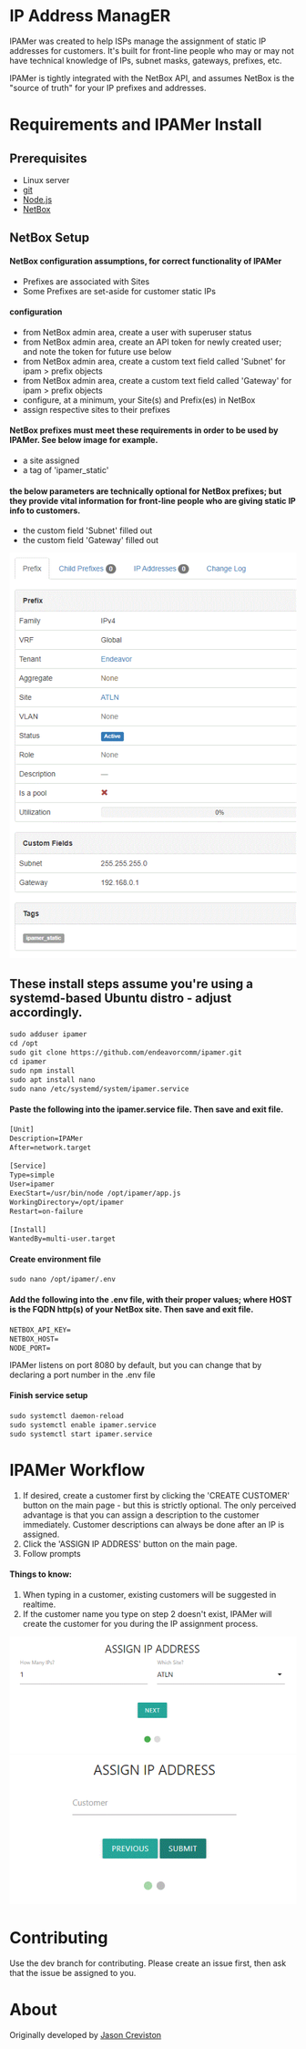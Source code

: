 # IP Address ManagER
IPAMer was created to help ISPs manage the assignment of static IP addresses for customers. It's built for front-line people who may or may not have technical knowledge of IPs, subnet masks, gateways, prefixes, etc.

IPAMer is tightly integrated with the NetBox API, and assumes NetBox is the "source of truth" for your IP prefixes and addresses.


# Requirements and IPAMer Install

## Prerequisites
- Linux server
- [git](https://git-scm.com/downloads)
- [Node.js](https://github.com/nodejs/node)
- [NetBox](https://github.com/netbox-community/netbox)

## NetBox Setup

#### NetBox configuration assumptions, for correct functionality of IPAMer
- Prefixes are associated with Sites
- Some Prefixes are set-aside for customer static IPs

#### configuration
- from NetBox admin area, create a user with superuser status
- from NetBox admin area, create an API token for newly created user; and note the token for future use below
- from NetBox admin area, create a custom text field called 'Subnet' for ipam > prefix objects
- from NetBox admin area, create a custom text field called 'Gateway' for ipam > prefix objects
- configure, at a minimum, your Site(s) and Prefix(es) in NetBox
- assign respective sites to their prefixes

#### NetBox prefixes must meet these requirements in order to be used by IPAMer. See below image for example.
- a site assigned
- a tag of 'ipamer_static'

#### the below parameters are technically optional for NetBox prefixes; but they provide vital information for front-line people who are giving static IP info to customers.
- the custom field 'Subnet' filled out
- the custom field 'Gateway' filled out

![Prefix Example](./prefix.gif)

## These install steps assume you're using a systemd-based Ubuntu distro - adjust accordingly.
    sudo adduser ipamer
    cd /opt
    sudo git clone https://github.com/endeavorcomm/ipamer.git
    cd ipamer
    sudo npm install
    sudo apt install nano
    sudo nano /etc/systemd/system/ipamer.service

#### Paste the following into the ipamer.service file. Then save and exit file.
    [Unit]
    Description=IPAMer
    After=network.target
    
    [Service]
    Type=simple
    User=ipamer
    ExecStart=/usr/bin/node /opt/ipamer/app.js
    WorkingDirectory=/opt/ipamer
    Restart=on-failure
    
    [Install]
    WantedBy=multi-user.target

#### Create environment file
    sudo nano /opt/ipamer/.env

#### Add the following into the .env file, with their proper values; where HOST is the FQDN http(s) of your NetBox site. Then save and exit file.
    NETBOX_API_KEY=
    NETBOX_HOST=
    NODE_PORT=

IPAMer listens on port 8080 by default, but you can change that by declaring a port number in the .env file

#### Finish service setup
    sudo systemctl daemon-reload
    sudo systemctl enable ipamer.service
    sudo systemctl start ipamer.service


# IPAMer Workflow
1. If desired, create a customer first by clicking the 'CREATE CUSTOMER' button on the main page - but this is strictly optional. The only perceived advantage is that you can assign a description to the customer immediately. Customer descriptions can always be done after an IP is assigned.
2. Click the 'ASSIGN IP ADDRESS' button on the main page.
3. Follow prompts

#### Things to know:
1. When typing in a customer, existing customers will be suggested in realtime.
2. If the customer name you type on step 2 doesn't exist, IPAMer will create the customer for you during the IP assignment process.

![Assign IP Step 1](./assign-ip-step-1.gif)
![Assign IP Step 2](./assign-ip-step-2.gif)


# Contributing
Use the dev branch for contributing. Please create an issue first, then ask that the issue be assigned to you.


# About
Originally developed by [Jason Creviston](http://github.com/jwc-endeavor)